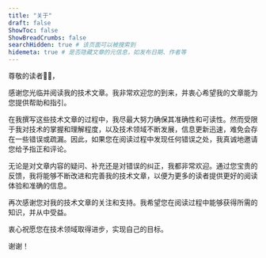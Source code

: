 ```yaml
---
title: "关于"
draft: false
ShowToc: false
ShowBreadCrumbs: false
searchHidden: true # 该页面可以被搜索到
hidemeta: true # 是否隐藏文章的元信息，如发布日期、作者等
---
```


尊敬的读者🙋‍♂️，

感谢您光临并阅读我的技术文章。我非常欢迎您的到来，并衷心希望我的文章能为您提供帮助和指引。

在我撰写这些技术文章的过程中，我尽最大努力确保其准确性和可读性。然而受限于我对技术的掌握和理解程度，以及技术领域不断发展，信息更新迅速，难免会存在一些错误或疏漏。因此，如果您在阅读过程中发现任何错误之处，我真诚地邀请您给予指正和评论。

无论是对文章内容的疑问、补充还是对错误的纠正，我都非常欢迎。通过您宝贵的反馈，我将能够不断改进和完善我的技术文章，以便为更多的读者提供更好的阅读体验和准确的信息。

再次感谢您对我的技术文章的关注和支持。我希望您在阅读过程中能够获得所需的知识，并从中受益。

衷心祝愿您在技术领域取得进步，实现自己的目标。

谢谢！


